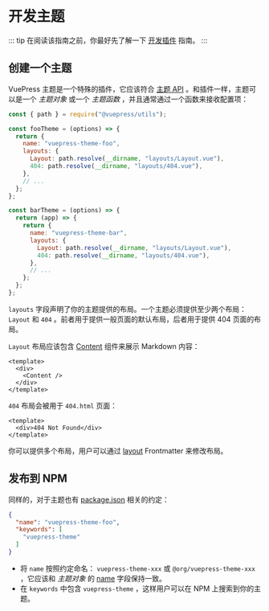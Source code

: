 # 开发主题

::: tip
在阅读该指南之前，你最好先了解一下 [开发插件](./plugin.md) 指南。
:::

## 创建一个主题

VuePress 主题是一个特殊的插件，它应该符合 [主题 API](../reference/theme-api.md) 。和插件一样，主题可以是一个 *主题对象* 或一个 *主题函数* ，并且通常通过一个函数来接收配置项：

```js
const { path } = require("@vuepress/utils");

const fooTheme = (options) => {
  return {
    name: "vuepress-theme-foo",
    layouts: {
      Layout: path.resolve(__dirname, "layouts/Layout.vue"),
      404: path.resolve(__dirname, "layouts/404.vue"),
    },
    // ...
  };
};

const barTheme = (options) => {
  return (app) => {
    return {
      name: "vuepress-theme-bar",
      layouts: {
        Layout: path.resolve(__dirname, "layouts/Layout.vue"),
        404: path.resolve(__dirname, "layouts/404.vue"),
      },
      // ...
    };
  };
};
```

`layouts` 字段声明了你的主题提供的布局。一个主题必须提供至少两个布局：`Layout` 和 `404` 。前者用于提供一般页面的默认布局，后者用于提供 404 页面的布局。

`Layout` 布局应该包含 [Content](../reference/components.md#content) 组件来展示 Markdown 内容：

```vue
<template>
  <div>
    <Content />
  </div>
</template>
```

`404` 布局会被用于 `404.html` 页面：

```vue
<template>
  <div>404 Not Found</div>
</template>
```

你可以提供多个布局，用户可以通过 [layout](../reference/frontmatter.md#layout) Frontmatter 来修改布局。

## 发布到 NPM

同样的，对于主题也有 [package.json](https://docs.npmjs.com/cli/v8/configuring-npm/package-json) 相关的约定：

```json
{
  "name": "vuepress-theme-foo",
  "keywords": [
    "vuepress-theme"
  ]
}
```

- 将 `name` 按照约定命名： `vuepress-theme-xxx` 或 `@org/vuepress-theme-xxx` ，它应该和 *主题对象* 的 [name](../reference/theme-api.md#name) 字段保持一致。
- 在 `keywords` 中包含 `vuepress-theme` ，这样用户可以在 NPM 上搜索到你的主题。